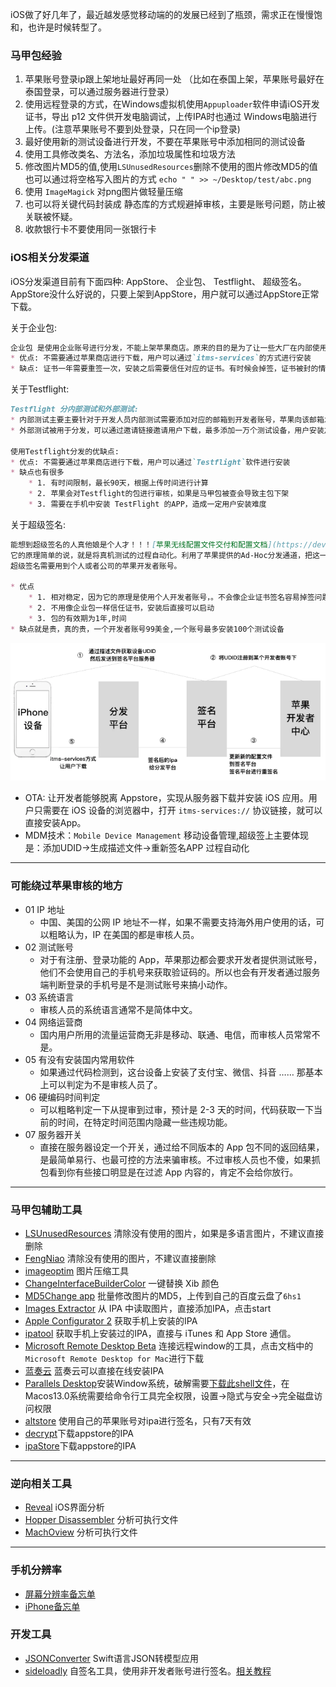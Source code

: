 iOS做了好几年了，最近越发感觉移动端的的发展已经到了瓶颈，需求正在慢慢饱和，也许是时候转型了。

### 马甲包经验
1. 苹果账号登录ip跟上架地址最好再同一处 （比如在泰国上架，苹果账号最好在泰国登录，可以通过服务器进行登录）
2. 使用远程登录的方式，在Windows虚拟机使用`Appuploader`软件申请iOS开发证书，导出 p12 文件供开发电脑调试，上传IPA时也通过 Windows电脑进行上传。(注意苹果账号不要到处登录，只在同一个ip登录)
3. 最好使用新的测试设备进行开发，不要在苹果账号中添加相同的测试设备
4. 使用工具修改类名、方法名，添加垃圾属性和垃圾方法
5. 修改图片MD5的值,使用`LSUnusedResources`删除不使用的图片修改MD5的值也可以通过将空格写入图片的方式 `echo " " >> ~/Desktop/test/abc.png`
6. 使用 `ImageMagick` 对png图片做轻量压缩
7. 也可以将关键代码封装成 静态库的方式规避掉审核，主要是账号问题，防止被关联被怀疑。
8. 收款银行卡不要使用同一张银行卡


### iOS相关分发渠道
iOS分发渠道目前有下面四种: AppStore、 企业包、 Testflight、 超级签名。AppStore没什么好说的，只要上架到AppStore，用户就可以通过AppStore正常下载。

关于企业包:
```markdown
企业包 是使用企业账号进行分发，不能上架苹果商店。原来的目的是为了让一些大厂在内部使用一些APP的时候，不需要上架苹果店就可以安装。后来被广泛用于一些违规APP分发，导致企业账号很难申请。 
* 优点: 不需要通过苹果商店进行下载，用户可以通过`itms-services`的方式进行安装
* 缺点: 证书一年需要重签一次，安装之后需要信任对应的证书。有时候会掉签，证书被封的情况,在重签名的时候，对方注入一些库造成闪退从而达到对APP的使用时间限制
```

关于Testflight:
```markdown
Testflight 分内部测试和外部测试:
* 内部测试主要主要针对于开发人员内部测试需要添加对应的邮箱到开发者账号，苹果向该邮箱发送邀请码，登录TestFlight之后，使用邀请码进行下载。
* 外部测试被用于分发，可以通过邀请链接邀请用户下载，最多添加一万个测试设备，用户安装之后，从testFlight删除邀请的用户，从而达到设备无限制,目前已经苹果已经对此作出了限制

使用Testflight分发的优缺点:
* 优点: 不需要通过苹果商店进行下载，用户可以通过`Testflight`软件进行安装
* 缺点也有很多
    * 1. 有时间限制，最长90天，根据上传时间进行计算
    * 2. 苹果会对Testflight的包进行审核，如果是马甲包被查会导致主包下架
    * 3. 需要在手机中安装 TestFlight 的APP，造成一定用户安装难度
```

关于超级签名:
```markdown
能想到超级签名的人真他娘是个人才！！！[苹果无线配置文件交付和配置文档](https://developer.apple.com/library/archive/documentation/NetworkingInternet/Conceptual/iPhoneOTAConfiguration/Introduction/Introduction.html#//apple_ref/doc/uid/TP40009505-CH1-SW1)
它的原理简单的说，就是将真机测试的过程自动化。利用了苹果提供的Ad-Hoc分发通道，把这一百台安装设备当做开发设备来进行分发。流程是:获取用户设备的UDID→UDID添加到开发者后台→用已添加过的UDID的证书对IPA进行重签名→传到serve→使用`itms-services`的方式实现用户的下载。
超级签名需要用到个人或者公司的苹果开发者账号。

* 优点
    * 1. 相对稳定，因为它的原理是使用个人开发者账号，。不会像企业证书签名容易掉签问题
    * 2. 不用像企业包一样信任证书，安装后直接可以启动
    * 3. 包的有效期为1年,时间
* 缺点就是贵，真的贵，一个开发者账号99美金,一个账号最多安装100个测试设备
```
![](imgs/ios_img_69.jpg)

* OTA: 让开发者能够脱离 Appstore，实现从服务器下载并安装 iOS 应用。用户只需要在 iOS 设备的浏览器中，打开 `itms-services://` 协议链接，就可以直接安装App。
* MDM技术：`Mobile Device Management` 移动设备管理,超级签上主要体现是：添加UDID->生成描述文件->重新签名APP 过程自动化

----

### 可能绕过苹果审核的地方
- 01  IP 地址
    - 中国、美国的公网 IP 地址不一样，如果不需要支持海外用户使用的话，可以粗略认为，IP 在美国的都是审核人员。
- 02  测试账号
    - 对于有注册、登录功能的 App，苹果那边都会要求开发者提供测试账号，他们不会使用自己的手机号来获取验证码的。所以也会有开发者通过服务端判断登录的手机号是不是测试账号来搞小动作。
- 03  系统语言
    - 审核人员的系统语言通常不是简体中文。
- 04  网络运营商
    - 国内用户所用的流量运营商无非是移动、联通、电信，而审核人员常常不是。
- 05  有没有安装国内常用软件
    - 如果通过代码检测到，这台设备上安装了支付宝、微信、抖音 …… 那基本上可以判定为不是审核人员了。
- 06  硬编码时间判定
    - 可以粗略判定一下从提审到过审，预计是 2-3 天的时间，代码获取一下当前的时间，在特定时间范围内隐藏一些违规功能。
- 07   服务器开关
    - 直接在服务器设定一个开关，通过给不同版本的 App 包不同的返回结果，是最简单易行、也最可控的方法来骗审核。不过审核人员也不傻，如果抓包看到你有些接口明显是在过滤 App 内容的，肯定不会给你放行。

----

### 马甲包辅助工具
* [LSUnusedResources](https://github.com/tinymind/LSUnusedResources) 清除没有使用的图片，如果是多语言图片，不建议直接删除
* [FengNiao](https://github.com/onevcat/FengNiao) 清除没有使用的图片，不建议直接删除
* [imageoptim](https://imageoptim.com/mac) 图片压缩工具
* [ChangeInterfaceBuilderColor](https://github.com/fabcz/ChangeInterfaceBuilderColor) 一键替换 Xib 颜色
* [MD5Change app](https://pan.baidu.com/s/1OALSZfFssUPXOSsXhJXgYw)  批量修改图片的MD5，上传到自己的百度云盘了`6hs1`
* [Images Extractor](https://github.com/devcxm/iOS-Images-Extractor/releases) 从 IPA 中读取图片，直接添加IPA，点击start
* [Apple Configurator 2](https://apps.apple.com/us/app/apple-configurator-2/id1037126344?mt=12) 获取手机上安装的IPA
* [ipatool](https://github.com/majd/ipatool) 获取手机上安装过的IPA，直接与 iTunes 和 App Store 通信。
* [Microsoft Remote Desktop Beta](https://docs.microsoft.com/en-us/windows-server/remote/remote-desktop-services/clients/remote-desktop-mac)  连接远程window的工具，点击文档中的`Microsoft Remote Desktop for Mac`进行下载 
* [蓝奏云](https://pandaboy.lanzoub.com/) 蓝奏云可以直接在线安装IPA
* [Parallels Desktop](https://cmacked.com/parallels-desktop-18/)安装Window系统，破解需要[下载此shell文件](https://git.icrack.day/somebasj/ParallelsDesktopCrack)，在Macos13.0系统需要给命令行工具完全权限，设置->隐式与安全->完全磁盘访问权限
* [altstore](https://altstore.io/) 使用自己的苹果账号对ipa进行签名，只有7天有效
* [decrypt](https://decrypt.day/)下载appstore的IPA
* [ipaStore](https://ipa.store/)下载appstore的IPA


---- 

### 逆向相关工具
* [Reveal](https://www.macwk.com/soft/reveal)  iOS界面分析
* [Hopper Disassembler](https://www.hopperapp.com/)  分析可执行文件
* [MachOview](https://github.com/fangshufeng/MachOView)  分析可执行文件

---- 
### 手机分辨率
* [屏幕分辨率备忘单](https://devhints.io/resolutions)
* [iPhone备忘单](https://www.ios-resolution.com/)

### 开发工具
* [JSONConverter](https://github.com/vvkeep/JSONConverter) Swift语言JSON转模型应用
* [sideloadly](https://sideloadly.io/) 自签名工具，使用非开发者账号进行签名。[相关教程](https://hhlw.fhsg9p.xyz/#/img)